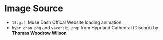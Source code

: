 # Image Source

- `13.gif`: Muse Dash Offical Website loading animation.
- `hypr_chan.png` and `vaxerski.png`: from Hyprland Cathedral (Discord) by **Thomas Woodrow Wilson**
